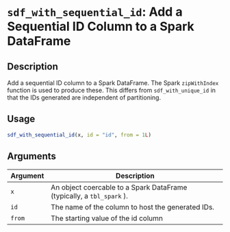 # `sdf_with_sequential_id`: Add a Sequential ID Column to a Spark DataFrame

## Description


 Add a sequential ID column to a Spark DataFrame. The Spark
 `zipWithIndex` function is used to produce these. This differs from
 `sdf_with_unique_id` in that the IDs generated are independent of
 partitioning.


## Usage

```r
sdf_with_sequential_id(x, id = "id", from = 1L)
```


## Arguments

Argument      |Description
------------- |----------------
```x```     |     An object coercable to a Spark DataFrame (typically, a `tbl_spark` ).
```id```     |     The name of the column to host the generated IDs.
```from```     |     The starting value of the id column

